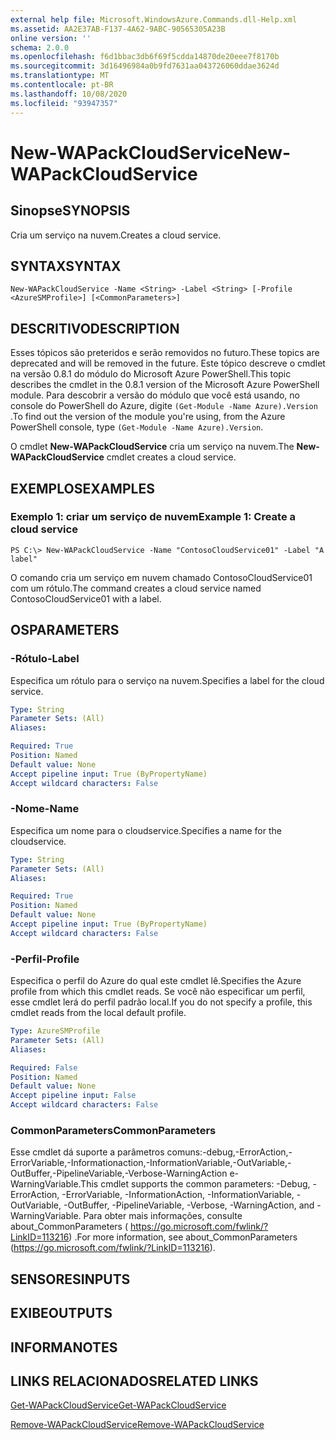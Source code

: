 ```yaml
---
external help file: Microsoft.WindowsAzure.Commands.dll-Help.xml
ms.assetid: AA2E37AB-F137-4A62-9ABC-90565305A23B
online version: ''
schema: 2.0.0
ms.openlocfilehash: f6d1bbac3db6f69f5cdda14870de20eee7f8170b
ms.sourcegitcommit: 3d16496984a0b9fd7631aa043726060ddae3624d
ms.translationtype: MT
ms.contentlocale: pt-BR
ms.lasthandoff: 10/08/2020
ms.locfileid: "93947357"
---
```

# <span data-ttu-id="b17b5-101">New-WAPackCloudService</span><span class="sxs-lookup"><span data-stu-id="b17b5-101">New-WAPackCloudService</span></span>

## <span data-ttu-id="b17b5-102">Sinopse</span><span class="sxs-lookup"><span data-stu-id="b17b5-102">SYNOPSIS</span></span>
<span data-ttu-id="b17b5-103">Cria um serviço na nuvem.</span><span class="sxs-lookup"><span data-stu-id="b17b5-103">Creates a cloud service.</span></span>

## <span data-ttu-id="b17b5-104">SYNTAX</span><span class="sxs-lookup"><span data-stu-id="b17b5-104">SYNTAX</span></span>

```
New-WAPackCloudService -Name <String> -Label <String> [-Profile <AzureSMProfile>] [<CommonParameters>]
```

## <span data-ttu-id="b17b5-105">DESCRITIVO</span><span class="sxs-lookup"><span data-stu-id="b17b5-105">DESCRIPTION</span></span>
<span data-ttu-id="b17b5-106">Esses tópicos são preteridos e serão removidos no futuro.</span><span class="sxs-lookup"><span data-stu-id="b17b5-106">These topics are deprecated and will be removed in the future.</span></span>
<span data-ttu-id="b17b5-107">Este tópico descreve o cmdlet na versão 0.8.1 do módulo do Microsoft Azure PowerShell.</span><span class="sxs-lookup"><span data-stu-id="b17b5-107">This topic describes the cmdlet in the 0.8.1 version of the Microsoft Azure PowerShell module.</span></span>
<span data-ttu-id="b17b5-108">Para descobrir a versão do módulo que você está usando, no console do PowerShell do Azure, digite `(Get-Module -Name Azure).Version` .</span><span class="sxs-lookup"><span data-stu-id="b17b5-108">To find out the version of the module you're using, from the Azure PowerShell console, type `(Get-Module -Name Azure).Version`.</span></span>

<span data-ttu-id="b17b5-109">O cmdlet **New-WAPackCloudService** cria um serviço na nuvem.</span><span class="sxs-lookup"><span data-stu-id="b17b5-109">The **New-WAPackCloudService** cmdlet creates a cloud service.</span></span>

## <span data-ttu-id="b17b5-110">EXEMPLOS</span><span class="sxs-lookup"><span data-stu-id="b17b5-110">EXAMPLES</span></span>

### <span data-ttu-id="b17b5-111">Exemplo 1: criar um serviço de nuvem</span><span class="sxs-lookup"><span data-stu-id="b17b5-111">Example 1: Create a cloud service</span></span>
```
PS C:\> New-WAPackCloudService -Name "ContosoCloudService01" -Label "A label"
```

<span data-ttu-id="b17b5-112">O comando cria um serviço em nuvem chamado ContosoCloudService01 com um rótulo.</span><span class="sxs-lookup"><span data-stu-id="b17b5-112">The command creates a cloud service named ContosoCloudService01 with a label.</span></span>

## <span data-ttu-id="b17b5-113">OS</span><span class="sxs-lookup"><span data-stu-id="b17b5-113">PARAMETERS</span></span>

### <span data-ttu-id="b17b5-114">-Rótulo</span><span class="sxs-lookup"><span data-stu-id="b17b5-114">-Label</span></span>
<span data-ttu-id="b17b5-115">Especifica um rótulo para o serviço na nuvem.</span><span class="sxs-lookup"><span data-stu-id="b17b5-115">Specifies a label for the cloud service.</span></span>

```yaml
Type: String
Parameter Sets: (All)
Aliases:

Required: True
Position: Named
Default value: None
Accept pipeline input: True (ByPropertyName)
Accept wildcard characters: False
```

### <span data-ttu-id="b17b5-116">-Nome</span><span class="sxs-lookup"><span data-stu-id="b17b5-116">-Name</span></span>
<span data-ttu-id="b17b5-117">Especifica um nome para o cloudservice.</span><span class="sxs-lookup"><span data-stu-id="b17b5-117">Specifies a name for the cloudservice.</span></span>

```yaml
Type: String
Parameter Sets: (All)
Aliases:

Required: True
Position: Named
Default value: None
Accept pipeline input: True (ByPropertyName)
Accept wildcard characters: False
```

### <span data-ttu-id="b17b5-118">-Perfil</span><span class="sxs-lookup"><span data-stu-id="b17b5-118">-Profile</span></span>
<span data-ttu-id="b17b5-119">Especifica o perfil do Azure do qual este cmdlet lê.</span><span class="sxs-lookup"><span data-stu-id="b17b5-119">Specifies the Azure profile from which this cmdlet reads.</span></span>
<span data-ttu-id="b17b5-120">Se você não especificar um perfil, esse cmdlet lerá do perfil padrão local.</span><span class="sxs-lookup"><span data-stu-id="b17b5-120">If you do not specify a profile, this cmdlet reads from the local default profile.</span></span>

```yaml
Type: AzureSMProfile
Parameter Sets: (All)
Aliases:

Required: False
Position: Named
Default value: None
Accept pipeline input: False
Accept wildcard characters: False
```

### <span data-ttu-id="b17b5-121">CommonParameters</span><span class="sxs-lookup"><span data-stu-id="b17b5-121">CommonParameters</span></span>
<span data-ttu-id="b17b5-122">Esse cmdlet dá suporte a parâmetros comuns:-debug,-ErrorAction,-ErrorVariable,-Informationaction,-InformationVariable,-OutVariable,-OutBuffer,-PipelineVariable,-Verbose-WarningAction e-WarningVariable.</span><span class="sxs-lookup"><span data-stu-id="b17b5-122">This cmdlet supports the common parameters: -Debug, -ErrorAction, -ErrorVariable, -InformationAction, -InformationVariable, -OutVariable, -OutBuffer, -PipelineVariable, -Verbose, -WarningAction, and -WarningVariable.</span></span> <span data-ttu-id="b17b5-123">Para obter mais informações, consulte about_CommonParameters ( https://go.microsoft.com/fwlink/?LinkID=113216) .</span><span class="sxs-lookup"><span data-stu-id="b17b5-123">For more information, see about_CommonParameters (https://go.microsoft.com/fwlink/?LinkID=113216).</span></span>

## <span data-ttu-id="b17b5-124">SENSORES</span><span class="sxs-lookup"><span data-stu-id="b17b5-124">INPUTS</span></span>

## <span data-ttu-id="b17b5-125">EXIBE</span><span class="sxs-lookup"><span data-stu-id="b17b5-125">OUTPUTS</span></span>

## <span data-ttu-id="b17b5-126">INFORMA</span><span class="sxs-lookup"><span data-stu-id="b17b5-126">NOTES</span></span>

## <span data-ttu-id="b17b5-127">LINKS RELACIONADOS</span><span class="sxs-lookup"><span data-stu-id="b17b5-127">RELATED LINKS</span></span>

[<span data-ttu-id="b17b5-128">Get-WAPackCloudService</span><span class="sxs-lookup"><span data-stu-id="b17b5-128">Get-WAPackCloudService</span></span>](./Get-WAPackCloudService.md)

[<span data-ttu-id="b17b5-129">Remove-WAPackCloudService</span><span class="sxs-lookup"><span data-stu-id="b17b5-129">Remove-WAPackCloudService</span></span>](./Remove-WAPackCloudService.md)


